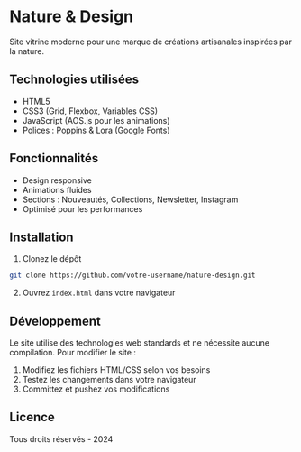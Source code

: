 # Nature & Design

Site vitrine moderne pour une marque de créations artisanales inspirées par la nature.

## Technologies utilisées

- HTML5
- CSS3 (Grid, Flexbox, Variables CSS)
- JavaScript (AOS.js pour les animations)
- Polices : Poppins & Lora (Google Fonts)

## Fonctionnalités

- Design responsive
- Animations fluides
- Sections : Nouveautés, Collections, Newsletter, Instagram
- Optimisé pour les performances

## Installation

1. Clonez le dépôt
```bash
git clone https://github.com/votre-username/nature-design.git
```

2. Ouvrez `index.html` dans votre navigateur

## Développement

Le site utilise des technologies web standards et ne nécessite aucune compilation. Pour modifier le site :

1. Modifiez les fichiers HTML/CSS selon vos besoins
2. Testez les changements dans votre navigateur
3. Committez et pushez vos modifications

## Licence

Tous droits réservés - 2024